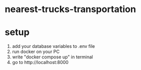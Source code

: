 # nearest-trucks-transportation

# setup

1. add your database variables to .env file
2. run docker on your PC
3. write "docker compose up" in terminal
4. go to http://localhost:8000